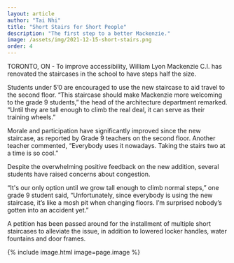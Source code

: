 ```yaml
---
layout: article
author: "Tai Nhi"
title: "Short Stairs for Short People"
description: "The first step to a better Mackenzie."
image: /assets/img/2021-12-15-short-stairs.png
order: 4
---
```


TORONTO, ON - To improve accessibility, William Lyon Mackenzie C.I. has renovated the staircases in the school to have steps half the size.

Students under 5’0 are encouraged to use the new staircase to aid travel to the second floor. “This staircase should make Mackenzie more welcoming to the grade 9 students,” the head of the architecture department remarked. “Until they are tall enough to climb the real deal, it can serve as their training wheels.”

Morale and participation have significantly improved since the new staircase, as reported by Grade 9 teachers on the second floor. Another teacher commented, “Everybody uses it nowadays. Taking the stairs two at a time is so cool.”

Despite the overwhelming positive feedback on the new addition, several students have raised concerns about congestion.

“It's our only option until we grow tall enough to climb normal steps,” one grade 9 student said, “Unfortunately, since everybody is using the new staircase, it’s like a mosh pit when changing floors. I’m surprised nobody’s gotten into an accident yet.”

A petition has been passed around for the installment of multiple short staircases to alleviate the issue, in addition to lowered locker handles, water fountains and door frames.

{% include image.html image=page.image %}
